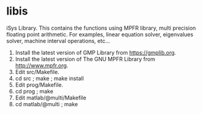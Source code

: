 # libis
iSys Library.
This contains the functions using MPFR library, multi precision floating
point arithmetic. For examples, linear equation solver, eigenvalues
solver, machine interval operations, etc...

1. Install the latest version of GMP Library from https://gmplib.org.
2. Install the latest version of The GNU MPFR Library from http://www.mpfr.org.
3. Edit src/Makefile.
4. cd src ; make ; make install
5. Edit prog/Makefile.
6. cd prog ; make 
7. Edit matlab/@multi/Makefile
8. cd matlab/@multi ; make

